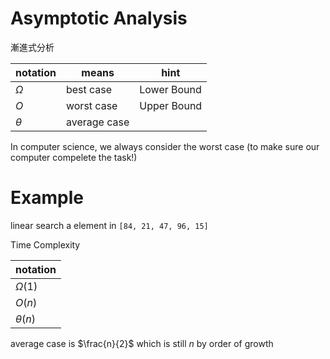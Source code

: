 # Asymptotic Analysis

漸進式分析

| notation        | means | hint |
|--------------|-------|-------|
|  $\Omega$   |    best case   |    Lower Bound   |
| $O$   |    worst case   |    Upper Bound   |
| $\theta$ |     average case  |       |

In computer science, we always consider the worst case (to make sure our computer compelete the task!)

# Example

linear search a element in `[84, 21, 47, 96, 15]`

Time Complexity

| notation    |
|-------------|
| $\Omega(1)$ |
| $O(n)$      |
|$\theta(n)$|

average case is $\frac{n}{2}$ which is still $n$ by order of growth
